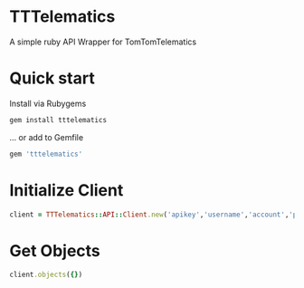 # TTTelematics
A simple ruby API Wrapper for TomTomTelematics

# Quick start

Install via Rubygems

```ruby
gem install tttelematics
```

... or add to Gemfile

```ruby
gem 'tttelematics'
```

# Initialize Client

```ruby
client = TTTelematics::API::Client.new('apikey','username','account','password')
```


# Get Objects

```ruby
client.objects({})
```
